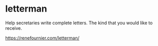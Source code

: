 # letterman
Help secretaries write complete letters. The kind that you would like to receive.

https://renefournier.com/letterman/
